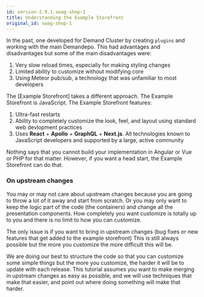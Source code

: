 ```yaml
---
id: version-2.9.1-swag-shop-1
title: Understanding the Example Storefront
original_id: swag-shop-1
---
```


In the past, one developed for Demand Cluster by creating `plugins` and working with the main Demandepo. This had advantages and disadvantages but some of the main disadvantages were:

1. Very slow reload times, especially for making styling changes
2. Limited ability to customize without modifying core
3. Using Meteor pub/sub, a technology that was unfamiliar to most developers

The [Example Storefront] takes a different approach. The Example Storefront is JavaScript. The Example Storefront features:

1. Ultra-fast restarts
2. Ability to completely customize the look, feel, and layout using standard web devlopment practices
3. Uses **React** + **Apollo** + **GraphQL** + **Next.js**. All technologies known to JavaScript developers and supported by a large, active community

Nothing says that you cannot build your implementation in Angular or Vue or PHP for that matter. However, if you want a head start, the Example Storefront can do that.

### On upstream changes

You may or may not care about upstream changes because you are going to throw a lot of it away and start from scratch. Or you may only want to keep the logic part of the code (the containers) and change all the presentation components. How completely you want customize is totally up to you and there is no limit to how you can customize. 

The only issue is if you want to bring in upstream changes (bug fixes or new features that get added to the example storefront) This is still always possible but the more you customize the more difficult this will be. 

We are doing our best to structure the code so that you can customize some simple things but the more you customize, the harder it will be to update with each release. This tutorial assumes you want to make merging in upstream changes as easy as possible, and we will use techniques that make that easier, and point out where doing something will make that harder.
